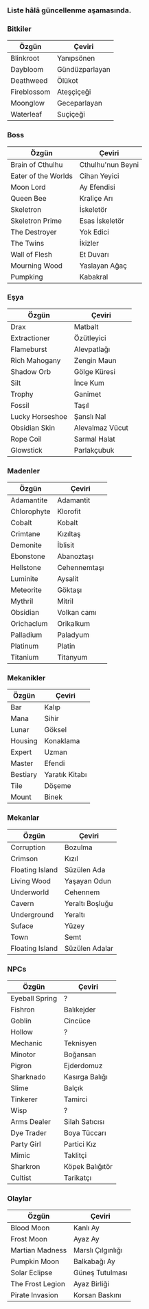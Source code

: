### Liste hâlâ güncellenme aşamasında.

### Bitkiler

|Özgün|Çeviri|
|--|--|
|Blinkroot|Yanıpsönen|
|Daybloom|Gündüzparlayan|
|Deathweed|Ölükot|
|Fireblossom|Ateşçiçeği|
|Moonglow|Geceparlayan|
|Waterleaf|Suçiçeği|

### Boss

|Özgün|Çeviri|
|--|--|
|Brain of Cthulhu|Cthulhu'nun Beyni|
|Eater of the Worlds|Cihan Yeyici|
|Moon Lord|Ay Efendisi|
|Queen Bee|Kraliçe Arı|
|Skeletron|İskeletör|
|Skeletron Prime|Esas İskeletör|
|The Destroyer|Yok Edici|
|The Twins|İkizler|
|Wall of Flesh|Et Duvarı|
|Mourning Wood|Yaslayan Ağaç|
|Pumpking|Kabakral|

### Eşya

|Özgün|Çeviri|
|--|--|
|Drax|Matbalt|
|Extractioner|Özütleyici|
|Flameburst|Alevpatlağı|
|Rich Mahogany|Zengin Maun|
|Shadow Orb|Gölge Küresi|
|Silt|İnce Kum|
|Trophy|Ganimet|
|Fossil|Taşıl|
|Lucky Horseshoe|Şanslı Nal|
|Obsidian Skin|Alevalmaz Vücut|
|Rope Coil|Sarmal Halat|
|Glowstick|Parlakçubuk|

### Madenler

|Özgün|Çeviri|
|--|--|
|Adamantite|Adamantit|
|Chlorophyte|Klorofit|
|Cobalt|Kobalt|
|Crimtane|Kızıltaş|
|Demonite|İblisit|
|Ebonstone|Abanoztaşı|
|Hellstone|Cehennemtaşı|
|Luminite|Aysalit|
|Meteorite|Göktaşı|
|Mythril|Mitril|
|Obsidian|Volkan camı|
|Orichaclum|Orikalkum|
|Palladium|Paladyum|
|Platinum|Platin|
|Titanium|Titanyum|

### Mekanikler

|Özgün|Çeviri|
|--|--|
|Bar|Kalıp|
|Mana|Sihir|
|Lunar |Göksel|
|Housing|Konaklama|
|Expert|Uzman|
|Master|Efendi|
|Bestiary|Yaratık Kitabı|
|Tile|Döşeme|
|Mount|Binek|

### Mekanlar

|Özgün|Çeviri|
|--|--|
|Corruption|Bozulma|
|Crimson|Kızıl|
|Floating Island|Süzülen Ada|
|Living Wood|Yaşayan Odun|
|Underworld|Cehennem|
|Cavern|Yeraltı Boşluğu|
|Underground|Yeraltı|
|Suface|Yüzey|
|Town|Semt|
|Floating Island|Süzülen Adalar|

### NPCs

|Özgün|Çeviri|
|--|--|
|Eyeball Spring|?|
|Fishron|Balıkejder|
|Goblin|Cincüce|
|Hollow|?|
|Mechanic|Teknisyen|
|Minotor|Boğansan|
|Pigron|Ejderdomuz|
|Sharknado|Kasırga Balığı|
|Slime|Balçık|
|Tinkerer|Tamirci|
|Wisp|?|
|Arms Dealer|Silah Satıcısı|
|Dye Trader|Boya Tüccarı|
|Party Girl|Partici Kız|
|Mimic|Taklitçi|
|Sharkron|Köpek Balığıtör|
|Cultist|Tarikatçı|

### Olaylar

|Özgün|Çeviri|
|--|--|
|Blood Moon|Kanlı Ay|
|Frost Moon|Ayaz Ay|
|Martian Madness|Marslı Çılgınlığı|
|Pumpkin Moon|Balkabağı Ay|
|Solar Eclipse|Güneş Tutulması|
|The Frost Legion|Ayaz Birliği|
|Pirate Invasion|Korsan Baskını|

